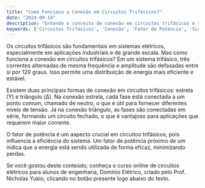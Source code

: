 ```yaml
---
title: "Como Funciona a Conexão em Circuitos Trifásicos?"
date: "2024-09-14"
description: "Entenda o conceito de conexão em circuitos trifásicos e sua importância em sistemas elétricos."
keywords: ['Circuitos Trifásicos', 'Conexão', 'Fator de Potência', 'Sistemas Elétricos']
---
```


Os circuitos trifásicos são fundamentais em sistemas elétricos, especialmente em aplicações industriais e de grande escala. Mas como funciona a conexão em circuitos trifásicos? Em um sistema trifásico, três correntes alternadas de mesma frequência e amplitude são defasadas entre si por 120 graus. Isso permite uma distribuição de energia mais eficiente e estável.

Existem duas principais formas de conexão em circuitos trifásicos: estrela (Y) e triângulo (Δ). Na conexão estrela, cada fase está conectada a um ponto comum, chamado de neutro, o que é útil para fornecer diferentes níveis de tensão. Já na conexão triângulo, as fases são conectadas em série, formando um circuito fechado, o que é vantajoso para aplicações que requerem maior corrente.

O fator de potência é um aspecto crucial em circuitos trifásicos, pois influencia a eficiência do sistema. Um fator de potência próximo de um indica que a energia está sendo utilizada de forma eficaz, minimizando perdas.

Se você gostou deste conteúdo, conheça o curso online de circuitos elétricos para alunos de engenharia, Domínio Elétrico, criado pelo Prof. Nicholas Yukio, clicando no botão presente logo abaixo do texto.